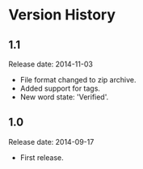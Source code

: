 # Version History #

## 1.1 ##
Release date: 2014-11-03
  * File format changed to zip archive.
  * Added support for tags.
  * New word state: 'Verified'.

## 1.0 ##
Release date: 2014-09-17
  * First release.